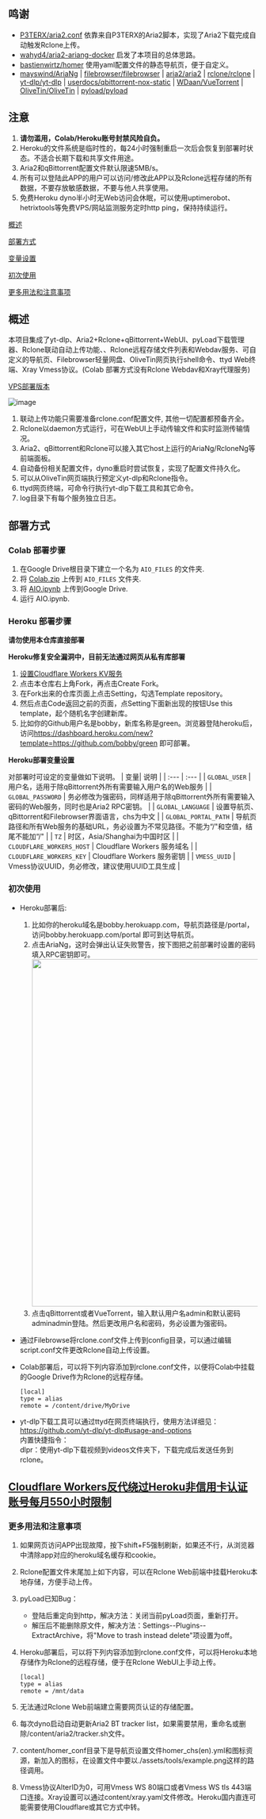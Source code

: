 ## 鸣谢

- [P3TERX/aria2.conf](https://github.com/P3TERX/aria2.conf)  依靠来自P3TERX的Aria2脚本，实现了Aria2下载完成自动触发Rclone上传。
- [wahyd4/aria2-ariang-docker](https://github.com/wahyd4/aria2-ariang-docker)  启发了本项目的总体思路。
- [bastienwirtz/homer](https://github.com/bastienwirtz/homer)  使用yaml配置文件的静态导航页，便于自定义。
- [mayswind/AriaNg](https://github.com/mayswind/AriaNg) | [filebrowser/filebrowser](https://github.com/filebrowser/filebrowser) | [aria2/aria2](https://github.com/aria2/aria2) | [rclone/rclone](https://github.com/rclone/rclone) | [yt-dlp/yt-dlp](https://github.com/yt-dlp/yt-dlp) | [userdocs/qbittorrent-nox-static](https://github.com/userdocs/qbittorrent-nox-static) | [WDaan/VueTorrent](https://github.com/WDaan/VueTorrent) | [OliveTin/OliveTin](https://github.com/OliveTin/OliveTin) | [pyload/pyload](https://github.com/pyload/pyload)

## 注意

 1. **请勿滥用，Colab/Heroku账号封禁风险自负。**
 2. Heroku的文件系统是临时性的，每24小时强制重启一次后会恢复到部署时状态。不适合长期下载和共享文件用途。
 3. Aria2和qBittorrent配置文件默认限速5MB/s。
 4. 所有可以登陆此APP的用户可以访问/修改此APP以及Rclone远程存储的所有数据，不要存放敏感数据，不要与他人共享使用。
 5. 免费Heroku dyno半小时无Web访问会休眠，可以使用uptimerobot、hetrixtools等免费VPS/网站监测服务定时http ping，保持持续运行。

[概述](#概述)

[部署方式](#部署方式)

[变量设置](#变量设置)  

[初次使用](#初次使用)  

[更多用法和注意事项](#更多用法和注意事项)  

## 概述

本项目集成了yt-dlp、Aria2+Rclone+qBittorrent+WebUI、pyLoad下载管理器、Rclone联动自动上传功能、、Rclone远程存储文件列表和Webdav服务、可自定义的导航页、Filebrowser轻量网盘、OliveTin网页执行shell命令、ttyd Web终端、Xray Vmess协议。(Colab 部署方式没有Rclone Webdav和Xray代理服务)

[VPS部署版本](https://github.com/wy580477/Aria2-AIO-Container)

![image](https://user-images.githubusercontent.com/98247050/170441806-1d6fd4f4-d1e3-479f-9893-13f1a3e03433.png)

 1. 联动上传功能只需要准备rclone.conf配置文件, 其他一切配置都预备齐全。
 2. Rclone以daemon方式运行，可在WebUI上手动传输文件和实时监测传输情况。
 3. Aria2、qBittorrent和Rclone可以接入其它host上运行的AriaNg/RcloneNg等前端面板。
 4. 自动备份相关配置文件，dyno重启时尝试恢复，实现了配置文件持久化。
 5. 可以从OliveTin网页端执行预定义yt-dlp和Rclone指令。
 6. ttyd网页终端，可命令行执行yt-dlp下载工具和其它命令。
 7. log目录下有每个服务独立日志。

## 部署方式

### Colab 部署步骤

 1. 在Google Drive根目录下建立一个名为 <code>AIO_FILES</code> 的文件夹.
 2. 将 [Colab.zip](https://github.com/wy580477/Colab-Heroku-AIO-APP-EX/archive/refs/heads/Colab.zip) 上传到 <code>AIO_FILES</code> 文件夹.
 3. 将 [AIO.ipynb](https://raw.githubusercontent.com/wy580477/Colab-Heroku-AIO-APP-EX/Colab/AIO.ipynb) 上传到Google Drive.
 4. 运行 AIO.ipynb.

### Heroku 部署步骤

  **请勿使用本仓库直接部署**  

  **Heroku修复安全漏洞中，目前无法通过网页从私有库部署**  

 1. [设置Cloudflare Workers KV服务](https://github.com/wy580477/PaaS-Related/blob/main/SET_CLOUDFLARE_KV_chs.md)
 2. 点击本仓库右上角Fork，再点击Create Fork。
 3. 在Fork出来的仓库页面上点击Setting，勾选Template repository。
 4. 然后点击Code返回之前的页面，点Setting下面新出现的按钮Use this template，起个随机名字创建新库。
 5. 比如你的Github用户名是bobby，新库名称是green。浏览器登陆heroku后，访问<https://dashboard.heroku.com/new?template=https://github.com/bobby/green> 即可部署。

 **Heroku部署变量设置**

对部署时可设定的变量做如下说明。
| 变量| 说明 |
| :--- | :--- |
| `GLOBAL_USER` | 用户名，适用于除qBittorrent外所有需要输入用户名的Web服务 |
| `GLOBAL_PASSWORD` | 务必修改为强密码，同样适用于除qBittorrent外所有需要输入密码的Web服务，同时也是Aria2 RPC密钥。 |
| `GLOBAL_LANGUAGE` | 设置导航页、qBittorrent和Filebrowser界面语言，chs为中文 |
| `GLOBAL_PORTAL_PATH` | 导航页路径和所有Web服务的基础URL，务必设置为不常见路径。不能为“/"和空值，结尾不能加“/" |
| `TZ` | 时区，Asia/Shanghai为中国时区 |
| `CLOUDFLARE_WORKERS_HOST` | Cloudflare Workers 服务域名 |
| `CLOUDFLARE_WORKERS_KEY` | Cloudflare Workers 服务密钥 |
| `VMESS_UUID` | Vmess协议UUID，务必修改，建议使用UUID工具生成 |

### 初次使用

- Heroku部署后:
    1. 比如你的heroku域名是bobby.herokuapp.com，导航页路径是/portal，访问bobby.herokuapp.com/portal 即可到达导航页。
    2. 点击AriaNg，这时会弹出认证失败警告，按下图把之前部署时设置的密码填入RPC密钥即可。
          <img src="https://user-images.githubusercontent.com/98247050/163184113-d0f09e78-01f9-4d4a-87b9-f4a9c1218253.png"  width="700"/>
    3. 点击qBittorrent或者VueTorrent，输入默认用户名admin和默认密码adminadmin登陆。然后更改用户名和密码，务必设置为强密码。
- 通过Filebrowse将rclone.conf文件上传到config目录，可以通过编辑script.conf文件更改Rclone自动上传设置。
- Colab部署后，可以将下列内容添加到rclone.conf文件，以便将Colab中挂载的Google Drive作为Rclone的远程存储。

      
      [local]
      type = alias
      remote = /content/drive/MyDrive
      

- yt-dlp下载工具可以通过ttyd在网页终端执行，使用方法详细见：<https://github.com/yt-dlp/yt-dlp#usage-and-options>  
    内置快捷指令：  
    dlpr：使用yt-dlp下载视频到videos文件夹下，下载完成后发送任务到rclone。  

## [Cloudflare Workers反代绕过Heroku非信用卡认证账号每月550小时限制](https://github.com/wy580477/PaaS-Related/blob/main/CF_Workers_Reverse_Proxy_chs.md)

### 更多用法和注意事项

 1. 如果网页访问APP出现故障，按下shift+F5强制刷新，如果还不行，从浏览器中清除app对应的heroku域名缓存和cookie。
 2. Rclone配置文件末尾加上如下内容，可以在Rclone Web前端中挂载Heroku本地存储，方便手动上传。
 3. pyLoad已知Bug：
    - 登陆后重定向到http，解决方法：关闭当前pyLoad页面，重新打开。
    - 解压后不能删除原文件，解决方法：Settings--Plugins--ExtractArchive，将"Move to trash instead delete"项设置为off。
 4. Heroku部署后，可以将下列内容添加到rclone.conf文件，可以将Heroku本地存储作为Rclone的远程存储，便于在Rclone WebUI上手动上传。

    ```
    [local]
    type = alias
    remote = /mnt/data
    ```

 4. 无法通过Rclone Web前端建立需要网页认证的存储配置。
 5. 每次dyno启动自动更新Aria2 BT tracker list，如果需要禁用，重命名或删除/content/aria2/tracker.sh文件。
 6. content/homer_conf目录下是导航页设置文件homer_chs(en).yml和图标资源，新加入的图标，在设置文件中要以./assets/tools/example.png这样的路径调用。
 7. Vmess协议AlterID为0，可用Vmess WS 80端口或者Vmess WS tls 443端口连接。Xray设置可以通过content/xray.yaml文件修改。Heroku国内直连可能需要使用Cloudflare或其它方式中转。
